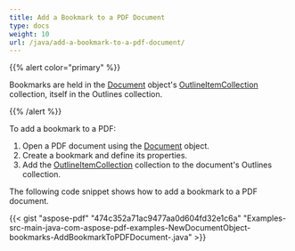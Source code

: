 ```yaml
---
title: Add a Bookmark to a PDF Document
type: docs
weight: 10
url: /java/add-a-bookmark-to-a-pdf-document/
---
```


{{% alert color="primary" %}} 

Bookmarks are held in the [Document](https://apireference.aspose.com/java/pdf/com.aspose.pdf/Document) object's [OutlineItemCollection](https://apireference.aspose.com/java/pdf/com.aspose.pdf/OutlineItemCollection) collection, itself in the Outlines collection.

{{% /alert %}} 

To add a bookmark to a PDF:

1. Open a PDF document using the [Document](https://apireference.aspose.com/java/pdf/com.aspose.pdf/Document) object.
1. Create a bookmark and define its properties.
1. Add the [OutlineItemCollection](https://apireference.aspose.com/java/pdf/com.aspose.pdf/OutlineItemCollection) collection to the document's Outlines collection.

The following code snippet shows how to add a bookmark to a PDF document.

{{< gist "aspose-pdf" "474c352a71ac9477aa0d604fd32e1c6a" "Examples-src-main-java-com-aspose-pdf-examples-NewDocumentObject-bookmarks-AddBookmarkToPDFDocument-.java" >}}
